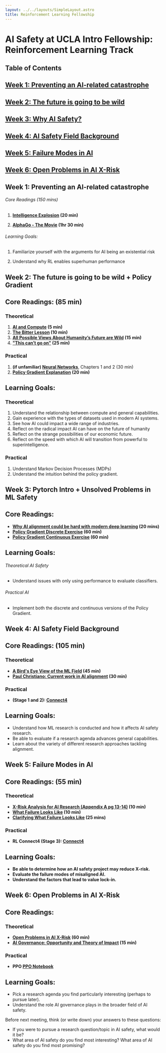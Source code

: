 ```yaml
---
layout: ../../layouts/SimpleLayout.astro
title: Reinforcement Learning Fellowship
---
```

# AI Safety at UCLA Intro Fellowship: Reinforcement Learning Track

<h2>Table of Contents<h2>

## [Week 1: Preventing an AI-related catastrophe](https://docs.google.com/document/d/1B-l2VaBeSwkPDcpANXm15GDs7Dk05paqkll8FKvmyBc/edit#heading=h.j1da2kkx55uc)

## [Week 2: The future is going to be wild](https://docs.google.com/document/d/1B-l2VaBeSwkPDcpANXm15GDs7Dk05paqkll8FKvmyBc/edit#heading=h.s8pjw2cerwqy)

## [Week 3: Why AI Safety?](https://docs.google.com/document/d/1B-l2VaBeSwkPDcpANXm15GDs7Dk05paqkll8FKvmyBc/edit#heading=h.pbom5h836nt7)

## [Week 4: AI Safety Field Background](https://docs.google.com/document/d/1B-l2VaBeSwkPDcpANXm15GDs7Dk05paqkll8FKvmyBc/edit#heading=h.pcwkk3dq4w0r)

## [Week 5: Failure Modes in AI](https://docs.google.com/document/d/1B-l2VaBeSwkPDcpANXm15GDs7Dk05paqkll8FKvmyBc/edit#heading=h.c19rrlo16iip)

## [Week 6: Open Problems in AI X-Risk](https://docs.google.com/document/d/1B-l2VaBeSwkPDcpANXm15GDs7Dk05paqkll8FKvmyBc/edit#heading=h.afb92ouvn0ow)


## Week 1: Preventing an AI-related catastrophe

###### Core Readings (150 mins)

1. **[Intelligence Explosion](https://intelligence.org/files/IE-EI.pdf) (20 min)**
   
2. **[AlphaGo - The Movie](https://www.youtube.com/watch?v=WXuK6gekU1Y) (1hr 30 min)**

###### Learning Goals:

1. Familiarize yourself with the arguments for AI being an existential risk
   
2. Understand why RL enables superhuman performance


## Week 2: The future is going to be wild + Policy Gradient

## Core Readings: (85 min)

### Theoretical

1. **[AI and Compute](https://openai.com/blog/ai-and-compute/) (5 min)**
2. **[The Bitter Lesson](http://www.incompleteideas.net/IncIdeas/BitterLesson.html) (10 min)**
3. **[All Possible Views About Humanity’s Future are Wild](https://www.cold-takes.com/all-possible-views-about-humanitys-future-are-wild/) (15 min)**
4. **["This can’t go on"](https://www.cold-takes.com/this-cant-go-on/) (25 min)**

### Practical

1. **(if unfamiliar) [Neural Networks](https://www.3blue1brown.com/topics/neural-networks)**, Chapters 1 and 2 (30 min)
2. **[Policy Gradient Explanation](https://github.com/pimpale/mdt/blob/main/PolicyGradient/policygradient.ipynb) (20 min)**

## Learning Goals:

### Theoretical

1. Understand the relationship between compute and general capabilities. 
2. Gain experience with the types of datasets used in modern AI systems.
3. See how AI could impact a wide range of industries.
4. Reflect on the radical impact AI can have on the future of humanity 
5. Reflect on the strange possibilities of our economic future.
6. Reflect on the speed with which AI will transition from powerful to superintelligence.

### Practical

1. Understand Markov Decision Processes (MDPs)
2. Understand the intuition behind the policy gradient.

## Week 3: Pytorch Intro + Unsolved Problems in ML Safety


## Core Readings:

- **[Why AI alignment could be hard with modern deep learning](https://www.cold-takes.com/why-ai-alignment-could-be-hard-with-modern-deep-learning/) (20 mins)**
- **[Policy Gradient Discrete Exercise](https://github.com/pimpale/mdt/blob/main/PolicyGradient/policygradient_discrete_exercise.ipynb) (60 min)**
- **[Policy Gradient Continuous Exercise](https://github.com/pimpale/mdt/blob/main/PolicyGradient/policygradient_continuous_exercise.ipynb) (60 min)**

## Learning Goals:

###### Theoretical AI Safety
- Understand issues with only using performance to evaluate classifiers.

###### Practical AI
- Implement both the discrete and continuous versions of the Policy Gradient.

## Week 4: AI Safety Field Background


## Core Readings: (105 min)

### Theoretical

- **[A Bird's Eye View of the ML Field](https://www.alignmentforum.org/s/FaEBwhhe3otzYKGQt/p/AtfQFj8umeyBBkkxa) (45 min)**
- **[Paul Christiano: Current work in AI alignment](https://forum.effectivealtruism.org/posts/63stBTw3WAW6k45dY/paul-christiano-current-work-in-ai-alignment) (30 min)**

### Practical

- **(Stage 1 and 2): [Connect4](https://github.com/pimpale/connect4.git)** 

## Learning Goals:

- Understand how ML research is conducted and how it affects AI safety research.
- Be able to evaluate if a research agenda advances general capabilities.
- Learn about the variety of different research approaches tackling alignment.




## Week 5: Failure Modes in AI



## Core Readings: (55 min)

### Theoretical

- **[X-Risk Analysis for AI Research (Appendix A pg 13-14)](https://arxiv.org/pdf/2206.05862) (10 min)**
- **[What Failure Looks Like](https://www.alignmentforum.org/posts/HBxe6wdjxK239zajf/what-failure-looks-like) (10 min)**
- **[Clarifying What Failure Looks Like](https://www.alignmentforum.org/posts/v6Q7T335KCMxujhZu/clarifying-what-failure-looks-like) (25 mins)**

### Practical

- **RL Connect4 (Stage 3): [Connect4](https://github.com/pimpale/connect4)** 

## Learning Goals:

- **Be able to determine how an AI safety project may reduce X-risk.**
- **Evaluate the failure modes of misaligned AI.**
- **Understand the factors that lead to value lock-in.**




## Week 6: Open Problems in AI X-Risk


## Core Readings:

### Theoretical

- **[Open Problems in AI X-Risk](https://www.alignmentforum.org/s/FaEBwhhe3otzYKGQt/p/5HtDzRAk7ePWsiL2L) (60 min)**
- **[AI Governance: Opportunity and Theory of Impact](https://forum.effectivealtruism.org/posts/42reWndoTEhFqu6T8/ai-governance-opportunity-and-theory-of-impact) (15 min)**

### Practical

- **PPO [PPO Notebook](https://github.com/pimpale/mdt/blob/main/PPO/ppo.ipynb)**

## Learning Goals:

- Pick a research agenda you find particularly interesting (perhaps to pursue later).
- Understand the role AI governance plays in the broader field of AI safety.

Before next meeting, think (or write down) your answers to these questions:

- If you were to pursue a research question/topic in AI safety, what would it be?
- What area of AI safety do you find most interesting? What area of AI safety do you find most promising?


